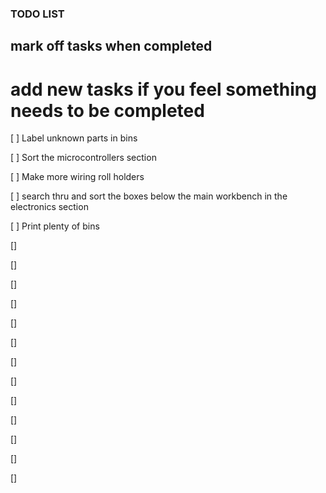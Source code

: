 ### TODO LIST

## mark off tasks when completed

# add new tasks if you feel something needs to be completed

[ ] Label unknown parts in bins

[ ] Sort the microcontrollers section 

[ ] Make more wiring roll holders

[ ] search thru and sort the boxes below the main workbench in the electronics section

[ ] Print plenty of bins

[] 

[]

[]

[]

[]

[]

[]

[]

[]

[]

[]

[]

[]


